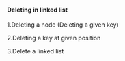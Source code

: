 #### Deleting in linked list

1.Deleting a node (Deleting a given key)

2.Deleting a key at given position

3.Delete a linked list
